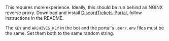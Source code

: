 This requires more experience. Ideally, this should be run behind an NGINX reverse proxy.
Download and install [DiscordTickets-Portal](https://github.com/eartharoid/DiscordTickets-Portal), follow instructions in the README.

The `KEY` and `ARCHIVES_KEY` in the bot and the portal's `user/.env` files must be the same. Set them both to the same random string.